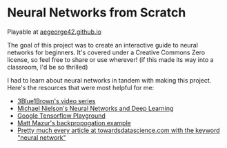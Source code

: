 # Neural Networks from Scratch
Playable at [aegeorge42.github.io](https://aegeorge.github.io/)

The goal of this project was to create an interactive guide to neural networks for beginners. It's covered under a Creative Commons Zero license, so feel free to share or use wherever! (if this made its way into a classroom, I'd be so thrilled) 

I had to learn about neural networks in tandem with making this project. Here's the resources that were most helpful for me:

- [3Blue1Brown's video series](https://www.youtube.com/watch?v=aircAruvnKk)
- [Michael Nielson's Neural Networks and Deep Learning](http://neuralnetworksanddeeplearning.com/)
- [Google Tensorflow Playground](https://playground.tensorflow.org/)
- [Matt Mazur's backpropogation example](https://mattmazur.com/2015/03/17/a-step-by-step-backpropagation-example/)
- [Pretty much every article at towardsdatascience.com with the keyword "neural network"](https://towardsdatascience.com/search?q=neural%20network)
